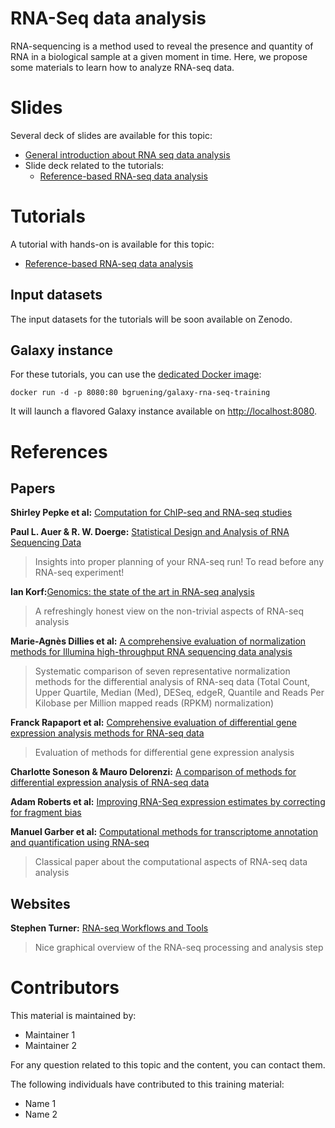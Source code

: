 RNA-Seq data analysis
======================

RNA-sequencing is a method used to reveal the presence and quantity of RNA in a biological sample at a given moment in time. Here, we propose some materials to learn how to analyze RNA-seq data.

# Slides

Several deck of slides are available for this topic:

- [General introduction about RNA seq data analysis](http://bgruening.github.io/training-material/RNA-Seq/slides/)
- Slide deck related to the tutorials:
    - [Reference-based RNA-seq data analysis](http://bgruening.github.io/training-material/RNA-Seq/slides/ref_based.html)

# Tutorials

A tutorial with hands-on is available for this topic:

- [Reference-based RNA-seq data analysis](tutorials/ref_based.md)

## Input datasets

The input datasets for the tutorials will be soon available on Zenodo.

## Galaxy instance

For these tutorials, you can use the [dedicated Docker image](docker/README.md):

```
docker run -d -p 8080:80 bgruening/galaxy-rna-seq-training
```

It will launch a flavored Galaxy instance available on
[http://localhost:8080](http://localhost:8080).

# References

## Papers

**Shirley Pepke et al:** [Computation for ChIP-seq and RNA-seq studies](http://www.nature.com/nmeth/journal/v6/n11s/full/nmeth.1371.html)


**Paul L. Auer & R. W. Doerge:** [Statistical Design and Analysis of RNA Sequencing Data](http://www.genetics.org/content/185/2/405)

> Insights into proper planning of your RNA-seq run! To read before any RNA-seq experiment!

**Ian Korf:**[Genomics: the state of the art in RNA-seq analysis](http://www.nature.com/nmeth/journal/v10/n12/full/nmeth.2735.html)

> A refreshingly honest view on the non-trivial aspects of RNA-seq analysis

**Marie-Agnès Dillies et al:** [A comprehensive evaluation of normalization methods for Illumina high-throughput RNA sequencing data analysis](http://bib.oxfordjournals.org/content/14/6/671g)

> Systematic comparison of seven representative normalization methods for the differential analysis of RNA-seq data (Total Count, Upper Quartile, Median (Med), DESeq, edgeR, Quantile and Reads Per Kilobase per Million mapped reads (RPKM) normalization)

**Franck  Rapaport et al:** [Comprehensive evaluation of differential gene expression analysis methods for RNA-seq data](https://genomebiology.biomedcentral.com/articles/10.1186/gb-2013-14-9-r95)

> Evaluation of methods for differential gene expression analysis

**Charlotte Soneson & Mauro Delorenzi:** [A comparison of methods for differential expression analysis of RNA-seq data](http://bmcbioinformatics.biomedcentral.com/articles/10.1186/1471-2105-14-91)

**Adam Roberts et al:** [Improving RNA-Seq expression estimates by correcting for fragment bias](https://genomebiology.biomedcentral.com/articles/10.1186/gb-2011-12-3-r22)

**Manuel Garber et al:** [Computational methods for transcriptome annotation and quantification using RNA-seq](http://www.nature.com/nmeth/journal/v8/n6/abs/nmeth.1613.html)

> Classical paper about the computational aspects of RNA-seq data analysis

## Websites

**Stephen Turner:** [RNA-seq Workflows and Tools](https://figshare.com/articles/RNA_seq_Workflows_and_Tools/662782)

> Nice graphical overview of the RNA-seq processing and analysis step

# Contributors

This material is maintained by:

- Maintainer 1
- Maintainer 2

For any question related to this topic and the content, you can contact them.

The following individuals have contributed to this training material:

- Name 1
- Name 2
